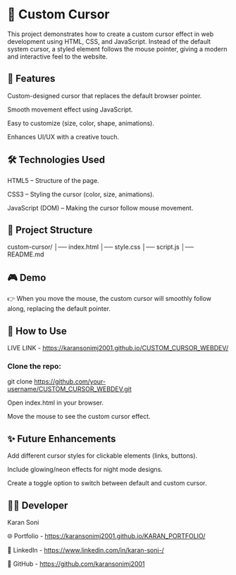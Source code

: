 # 🎯 Custom Cursor

This project demonstrates how to create a custom cursor effect in web development using HTML, CSS, and JavaScript. Instead of the default system cursor, a styled element follows the mouse pointer, giving a modern and interactive feel to the website.

## 🚀 Features

Custom-designed cursor that replaces the default browser pointer.

Smooth movement effect using JavaScript.

Easy to customize (size, color, shape, animations).

Enhances UI/UX with a creative touch.

## 🛠️ Technologies Used

HTML5 – Structure of the page.

CSS3 – Styling the cursor (color, size, animations).

JavaScript (DOM) – Making the cursor follow mouse movement.

## 📂 Project Structure
custom-cursor/
│── index.html
│── style.css
│── script.js
│── README.md

## 🎮 Demo

👉 When you move the mouse, the custom cursor will smoothly follow along, replacing the default pointer.

## 🔧 How to Use
LIVE LINK - https://karansonimj2001.github.io/CUSTOM_CURSOR_WEBDEV/
### Clone the repo:

git clone https://github.com/your-username/CUSTOM_CURSOR_WEBDEV.git


Open index.html in your browser.

Move the mouse to see the custom cursor effect.

## ✨ Future Enhancements

Add different cursor styles for clickable elements (links, buttons).

Include glowing/neon effects for night mode designs.

Create a toggle option to switch between default and custom cursor.

## 👨‍💻 Developer

Karan Soni

🌐 Portfolio - https://karansonimj2001.github.io/KARAN_PORTFOLIO/ 

💼 LinkedIn - https://www.linkedin.com/in/karan-soni-/

🐙 GitHub - https://github.com/karansonimj2001
